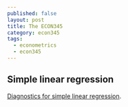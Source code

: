 ```yaml
---
published: false
layout: post
title: The ECON345
category: econ345
tags:
  - econometrics
  - econ345
---
```

## Simple linear regression

[Diagnostics for simple linear regression](https://gallery.shinyapps.io/slr_diag/).
